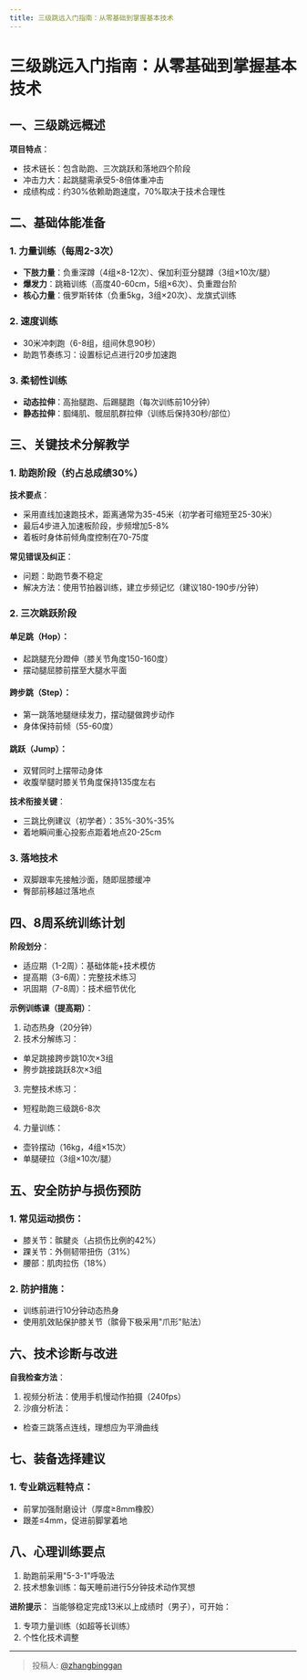 ```yaml
---
title: 三级跳远入门指南：从零基础到掌握基本技术
---
```


# 三级跳远入门指南：从零基础到掌握基本技术

## 一、三级跳远概述

**项目特点**：
- 技术链长：包含助跑、三次跳跃和落地四个阶段
- 冲击力大：起跳腿需承受5-8倍体重冲击
- 成绩构成：约30%依赖助跑速度，70%取决于技术合理性

## 二、基础体能准备

### 1. 力量训练（每周2-3次）
- **下肢力量**：负重深蹲（4组×8-12次）、保加利亚分腿蹲（3组×10次/腿）
- **爆发力**：跳箱训练（高度40-60cm，5组×6次）、负重蹬台阶
- **核心力量**：俄罗斯转体（负重5kg，3组×20次）、龙旗式训练

### 2. 速度训练
- 30米冲刺跑（6-8组，组间休息90秒）
- 助跑节奏练习：设置标记点进行20步加速跑

### 3. 柔韧性训练
- **动态拉伸**：高抬腿跑、后踢腿跑（每次训练前10分钟）
- **静态拉伸**：腘绳肌、髋屈肌群拉伸（训练后保持30秒/部位）

## 三、关键技术分解教学

### 1. 助跑阶段（约占总成绩30%）
**技术要点**：
- 采用直线加速跑技术，距离通常为35-45米（初学者可缩短至25-30米）
- 最后4步进入加速板阶段，步频增加5-8%
- 着板时身体前倾角度控制在70-75度

**常见错误及纠正**：
- 问题：助跑节奏不稳定
- 解决方法：使用节拍器训练，建立步频记忆（建议180-190步/分钟）

### 2. 三次跳跃阶段
#### 单足跳（Hop）：
- 起跳腿充分蹬伸（膝关节角度150-160度）
- 摆动腿屈膝前摆至大腿水平面

#### 跨步跳（Step）：
- 第一跳落地腿继续发力，摆动腿做跨步动作
- 身体保持前倾（55-60度）

#### 跳跃（Jump）：
- 双臂同时上摆带动身体
- 收腹举腿时膝关节角度保持135度左右

**技术衔接关键**：
- 三跳比例建议（初学者）：35%-30%-35%
- 着地瞬间重心投影点距着地点20-25cm

### 3. 落地技术
- 双脚跟率先接触沙面，随即屈膝缓冲
- 臀部前移越过落地点

## 四、8周系统训练计划

**阶段划分**：
- 适应期（1-2周）：基础体能+技术模仿
- 提高期（3-6周）：完整技术练习
- 巩固期（7-8周）：技术细节优化

**示例训练课（提高期）**：
1. 动态热身（20分钟）
2. 技术分解练习：
- 单足跳接跨步跳10次×3组
- 胯步跳接跳跃8次×3组
3. 完整技术练习：
- 短程助跑三级跳6-8次
4. 力量训练：
- 壶铃摆动（16kg，4组×15次）
- 单腿硬拉（3组×10次/腿）

## 五、安全防护与损伤预防

### 1. 常见运动损伤：
- 膝关节：髌腱炎（占损伤比例的42%）
- 踝关节：外侧韧带扭伤（31%）
- 腰部：肌肉拉伤（18%）

### 2. 防护措施：
- 训练前进行10分钟动态热身
- 使用肌效贴保护膝关节（髌骨下极采用"爪形"贴法）

## 六、技术诊断与改进

**自我检查方法**：
1. 视频分析法：使用手机慢动作拍摄（240fps）
2. 沙痕分析法：
- 检查三跳落点连线，理想应为平滑曲线

## 七、装备选择建议

### 1. 专业跳远鞋特点：
- 前掌加强耐磨设计（厚度≥8mm橡胶）
- 跟差≤4mm，促进前脚掌着地

## 八、心理训练要点

1. 助跑前采用"5-3-1"呼吸法
2. 技术想象训练：每天睡前进行5分钟技术动作冥想

**进阶提示**：
当能够稳定完成13米以上成绩时（男子），可开始：
1. 专项力量训练（如超等长训练）
2. 个性化技术调整

---

> 投稿人: [@zhangbinggan](https://github.com/zhangbinggan)
